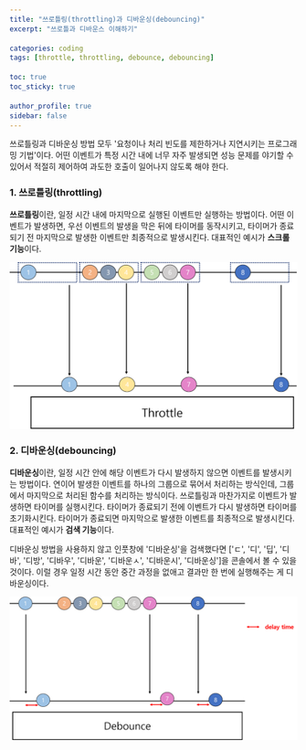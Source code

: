 ```yaml
---
title: "쓰로틀링(throttling)과 디바운싱(debouncing)"
excerpt: "쓰로틀과 디바운스 이해하기"

categories: coding
tags: [throttle, throttling, debounce, debouncing]

toc: true
toc_sticky: true

author_profile: true
sidebar: false
---
```


쓰로틀링과 디바운싱 방법 모두 '요청이나 처리 빈도를 제한하거나 지연시키는 프로그래밍 기법'이다. 어떤 이벤트가 특정 시간 내에 너무 자주 발생되면 성능 문제를 야기할 수 있어서 적절히 제어하여 과도한 호출이 일어나지 않도록 해야 한다.


### 1. 쓰로틀링(throttling)
**쓰로틀링**이란, 일정 시간 내에 마지막으로 실행된 이벤트만 실행하는 방법이다. 어떤 이벤트가 발생하면, 우선 이벤트의 발생을 막은 뒤에 타이머를 동작시키고, 타이머가 종료되기 전 마지막으로 발생한 이벤트만 최종적으로 발생시킨다. 대표적인 예시가 **스크롤 기능**이다.

![throttling](\assets/images/throttling_debouncing/throttle.png)


### 2. 디바운싱(debouncing)
**디바운싱**이란, 일정 시간 안에 해당 이벤트가 다시 발생하지 않으면 이벤트를 발생시키는 방법이다. 연이어 발생한 이벤트를 하나의 그룹으로 묶어서 처리하는 방식인데, 그룹에서 마지막으로 처리된 함수를 처리하는 방식이다. 쓰로틀링과 마찬가지로 이벤트가 발생하면 타이머를 실행시킨다. 타이머가 종료되기 전에 이벤트가 다시 발생하면 타이머를 초기화시킨다. 타이머가 종료되면 마지막으로 발생한 이벤트를 최종적으로 발생시킨다. 대표적인 예시가 **검색 기능**이다.

디바운싱 방법을 사용하지 않고 인풋창에 '디바운싱'을 검색했다면 ['ㄷ', '디', '딥', '디바', '디방', '디바우', '디바운', '디바운ㅅ', '디바운시', '디바운싱']을 콘솔에서 볼 수 있을 것이다. 이럴 경우 일정 시간 동안 중간 과정을 없애고 결과만 한 번에 실행해주는 게 디바운싱이다.

![debouncing](\assets/images/throttling_debouncing/debounce.png)